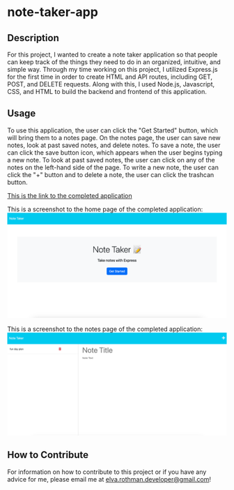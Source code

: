 # note-taker-app

## Description

For this project, I wanted to create a note taker application so that people can keep track of the things they need to do in an organized, intuitive, and simple way. Through my time working on this project, I utilized Express.js for the first time in order to create HTML and API routes, including GET, POST, and DELETE requests. Along with this, I used Node.js, Javascript, CSS, and HTML to build the backend and frontend of this application. 

## Usage

To use this application, the user can click the "Get Started" button, which will bring them to a notes page. On the notes page, the user can save new notes, look at past saved notes, and delete notes. To save a note, the user can click the save button icon, which appears when the user begins typing a new note. To look at past saved notes, the user can click on any of the notes on the left-hand side of the page. To write a new note, the user can click the "+" button and to delete a note, the user can click the trashcan button.

[This is the link to the completed application](https://enigmatic-stream-00685.herokuapp.com/)

This is a screenshot to the home page of the completed application:
![Note Taker App](./public/assets/images/noteshome.png)

This is a screenshot to the notes page of the completed application:
![Note Taker App](./public/assets/images/notes.png)


## How to Contribute

For information on how to contribute to this project or if you have any advice for me, please email me at elva.rothman.developer@gmail.com!
